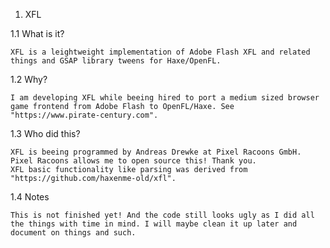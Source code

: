 1. XFL

1.1 What is it?

	XFL is a leightweight implementation of Adobe Flash XFL and related things and GSAP library tweens for Haxe/OpenFL.

1.2 Why?

	I am developing XFL while beeing hired to port a medium sized browser game frontend from Adobe Flash to OpenFL/Haxe. See "https://www.pirate-century.com". 

1.3 Who did this?

	XFL is beeing programmed by Andreas Drewke at Pixel Racoons GmbH. Pixel Racoons allows me to open source this! Thank you.
	XFL basic functionality like parsing was derived from "https://github.com/haxenme-old/xfl".

1.4 Notes

	This is not finished yet! And the code still looks ugly as I did all the things with time in mind. I will maybe clean it up later and document on things and such.

